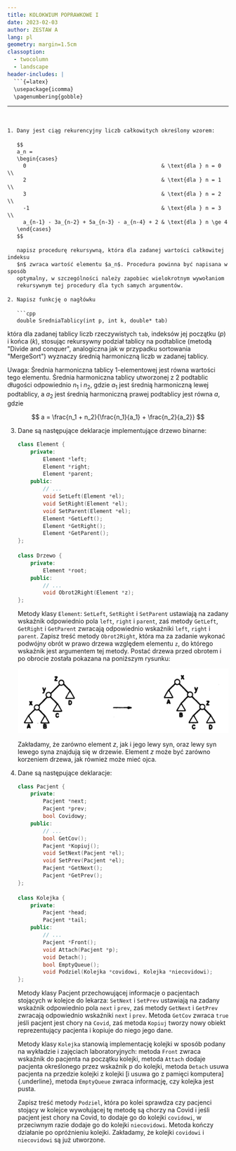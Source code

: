 ```yaml
---
title: KOLOKWIUM POPRAWKOWE I
date: 2023-02-03
author: ZESTAW A
lang: pl
geometry: margin=1.5cm
classoption:
  - twocolumn
  - landscape
header-includes: |
  ```{=latex}
  \usepackage{icomma}
  \pagenumbering{gobble}
  ```
---
```


1. Dany jest ciąg rekurencyjny liczb całkowitych określony wzorem:

   $$
   a_n =
   \begin{cases}
     0                                           & \text{dla } n = 0   \\
     2                                           & \text{dla } n = 1   \\
     3                                           & \text{dla } n = 2   \\
     -1                                          & \text{dla } n = 3   \\
     a_{n-1} - 3a_{n-2} + 5a_{n-3} - a_{n-4} + 2 & \text{dla } n \ge 4
   \end{cases}
   $$

   napisz procedurę rekursywną, która dla zadanej wartości całkowitej indeksu
   $n$ zwraca wartość elementu $a_n$. Procedura powinna być napisana w sposób
   optymalny, w szczególności należy zapobiec wielokrotnym wywołaniom
   rekursywnym tej procedury dla tych samych argumentów.

2. Napisz funkcję o nagłówku

   ```cpp
   double SredniaTablicy(int p, int k, double* tab)
   ```

   która dla zadanej tablicy liczb rzeczywistych `tab`, indeksów jej początku $(p)$
   i końca $(k)$, stosując rekursywny podział tablicy na podtablice (metodą
   "Divide and conquer", analogiczna jak w przypadku sortowania "MergeSort")
   wyznaczy średnią harmoniczną liczb w zadanej tablicy.

   Uwaga: Średnia harmoniczna tablicy 1-elementowej jest równa wartości tego
   elementu. Średnia harmoniczna tablicy utworzonej z 2 podtablic długości
   odpowiednio $n_1$ i $n_2$, gdzie $a_1$ jest średnią harmoniczną lewej
   podtablicy, a $a_2$ jest średnią harmoniczną prawej podtablicy jest równa $a$,
   gdzie

   $$
   a = \frac{n_1 + n_2}{\frac{n_1}{a_1} + \frac{n_2}{a_2}}
   $$

3. Dane są następujące deklaracje implementujące drzewo binarne:

   ```cpp
   class Element {
       private:
           Element *left;
           Element *right;
           Element *parent;
       public:
           // ...
           void SetLeft(Element *el);
           void SetRight(Element *el);
           void SetParent(Element *el);
           Element *GetLeft();
           Element *GetRight();
           Element *GetParent();
   };

   class Drzewo {
       private:
           Element *root;
       public:
           // ...
           void Obrot2Right(Element *z);
   };
   ```

   Metody klasy `Element`: `SetLeft`, `SetRight` i `SetParent` ustawiają na
   zadany wskaźnik odpowiednio pola `left`, `right` i `parent`, zaś metody
   `GetLeft`, `GetRight` i `GetParent` zwracają odpowiednio wskaźniki `left`,
   `right` i `parent`. Zapisz treść metody `Obrot2Right`, która ma za zadanie
   wykonać podwójny obrót w prawo drzewa względem elementu `z`, do którego
   wskaźnik jest argumentem tej metody. Postać drzewa przed obrotem i po obrocie
   została pokazana na poniższym rysunku:

   ![](./assets/kol3_01_asset1.png)

   Zakładamy, że zarówno element $z$, jak i jego lewy syn, oraz lewy syn lewego
   syna znajdują się w drzewie. Element $z$ może być zarówno korzeniem drzewa, jak
   również może mieć ojca.

4. Dane są następujące deklaracje:

   ```cpp
   class Pacjent {
       private:
           Pacjent *next;
           Pacjent *prev;
           bool Covidowy;
       public:
           // ...
           bool GetCov();
           Pacjent *Kopiuj();
           void SetNext(Pacjent *el);
           void SetPrev(Pacjent *el);
           Pacjent *GetNext();
           Pacjent *GetPrev();
   };

   class Kolejka {
       private:
           Pacjent *head;
           Pacjent *tail;
       public:
           // ...
           Pacjent *Front();
           void Attach(Pacjent *p);
           void Detach();
           bool EmptyQueue();
           void Podziel(Kolejka *covidowi, Kolejka *niecovidowi);
   };
   ```

   Metody klasy Pacjent przechowującej informacje o pacjentach stojących w
   kolejce do lekarza: `SetNext` i `SetPrev` ustawiają na zadany wskaźnik
   odpowiednio pola `next` i `prev`, zaś metody `GetNext` i `GetPrev` zwracają
   odpowiednio wskaźniki `next` i `prev`. Metoda `GetCov` zwraca `true` jeśli
   pacjent jest chory na `Covid`, zaś metoda `Kopiuj` tworzy nowy obiekt
   reprezentujący pacjenta i kopiuje do niego jego dane.

   Metody klasy `Kolejka` stanowią implementację kolejki w sposób podany na
   wykładzie i zajęciach laboratoryjnych: metoda `Front` zwraca wskaźnik do
   pacjenta na początku kolejki, metoda `Attach` dodaje pacjenta określonego
   przez wskaźnik p do kolejki, metoda `Detach` usuwa pacjenta na przedzie
   kolejki z kolejki [i usuwa go z pamięci komputera]{.underline}, metoda
   `EmptyQueue` zwraca informację, czy kolejka jest pusta.

   Zapisz treść metody `Podziel`, która po kolei sprawdza czy pacjenci stojący w
   kolejce wywołującej tę metodę są chorzy na Covid i jeśli pacjent jest chory
   na Covid, to dodaje go do kolejki `covidowi`, w przeciwnym razie dodaje go do
   kolejki `niecovidowi`. Metoda kończy działanie po opróżnieniu kolejki.
   Zakładamy, że kolejki `covidowi` i `niecovidowi` są już utworzone.
